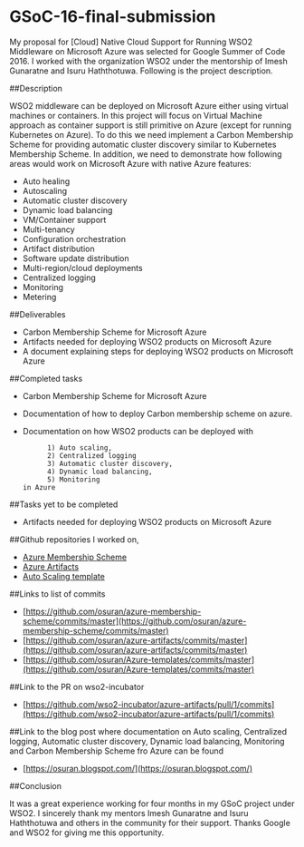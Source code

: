 # GSoC-16-final-submission

My proposal for [Cloud] Native Cloud Support for Running WSO2 Middleware on Microsoft Azure was selected for Google Summer of Code 2016. I worked with the organization WSO2 under the mentorship of Imesh Gunaratne and Isuru Haththotuwa. Following is the project description.

##Description


WSO2 middleware can be deployed on Microsoft Azure either using virtual machines or containers. In this project will focus on Virtual Machine approach as container support is still primitive on Azure (except for running Kubernetes on Azure). To do this we need implement a Carbon Membership Scheme for providing automatic cluster discovery similar to Kubernetes Membership Scheme.
In addition, we need to demonstrate how following areas would work on Microsoft Azure with native Azure features:


* Auto healing
* Autoscaling
* Automatic cluster discovery
* Dynamic load balancing
* VM/Container support
* Multi-tenancy
* Configuration orchestration
* Artifact distribution
* Software update distribution
* Multi-region/cloud deployments
* Centralized logging
* Monitoring
* Metering

##Deliverables 


* Carbon Membership Scheme for Microsoft Azure
* Artifacts needed for deploying WSO2 products on Microsoft Azure
* A document explaining steps for deploying WSO2 products on Microsoft Azure

##Completed tasks

* Carbon Membership Scheme for Microsoft Azure
* Documentation of how to deploy Carbon membership scheme on azure.
* Documentation on how WSO2 products can be deployed with 

            1) Auto scaling, 
            2) Centralized logging
            3) Automatic cluster discovery, 
            4) Dynamic load balancing, 
            5) Monitoring 
      in Azure

##Tasks yet to be completed

* Artifacts needed for deploying WSO2 products on Microsoft Azure

##Github repositories I worked on,

* [Azure Membership Scheme](https://github.com/osuran/azure-membership-scheme)
* [Azure Artifacts](https://github.com/osuran/azure-artifacts)
* [Auto Scaling template](https://github.com/osuran/Azure-templates)

##Links to list of commits

* [https://github.com/osuran/azure-membership-scheme/commits/master](https://github.com/osuran/azure-membership-scheme/commits/master)
* [https://github.com/osuran/azure-artifacts/commits/master](https://github.com/osuran/azure-artifacts/commits/master)
* [https://github.com/osuran/Azure-templates/commits/master](https://github.com/osuran/Azure-templates/commits/master)

##Link to the PR on wso2-incubator

* [https://github.com/wso2-incubator/azure-artifacts/pull/1/commits](https://github.com/wso2-incubator/azure-artifacts/pull/1/commits)

##Link to the blog post where documentation on Auto scaling, Centralized logging, Automatic cluster discovery, Dynamic load balancing, Monitoring and Carbon Membership Scheme fro Azure can be found

* [https://osuran.blogspot.com/](https://osuran.blogspot.com/)

##Conclusion

It was a great experience working for four months in my GSoC project under WSO2. I sincerely thank my mentors Imesh Gunaratne and Isuru Haththotuwa and others in the community for their support. Thanks Google and WSO2 for giving me this opportunity. 
